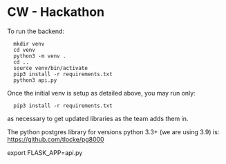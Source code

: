 # CW - Hackathon


To run the backend:

``` 
  mkdir venv
  cd venv
  python3 -m venv .
  cd ..
  source venv/bin/activate 
  pip3 install -r requirements.txt
  python3 api.py
```

Once the initial venv is setup as detailed above, you may run only:

```
  pip3 install -r requirements.txt
```

as necessary to get updated libraries as the team adds them in.


The python postgres library for versions python 3.3+ (we are using 3.9) is: https://github.com/tlocke/pg8000


export FLASK_APP=api.py
